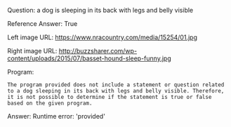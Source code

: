 Question: a dog is sleeping in its back with legs and belly visible

Reference Answer: True

Left image URL: https://www.nracountry.com/media/15254/01.jpg

Right image URL: http://buzzsharer.com/wp-content/uploads/2015/07/basset-hound-sleep-funny.jpg

Program:

```
The program provided does not include a statement or question related to a dog sleeping in its back with legs and belly visible. Therefore, it is not possible to determine if the statement is true or false based on the given program.
```
Answer: Runtime error: 'provided'


